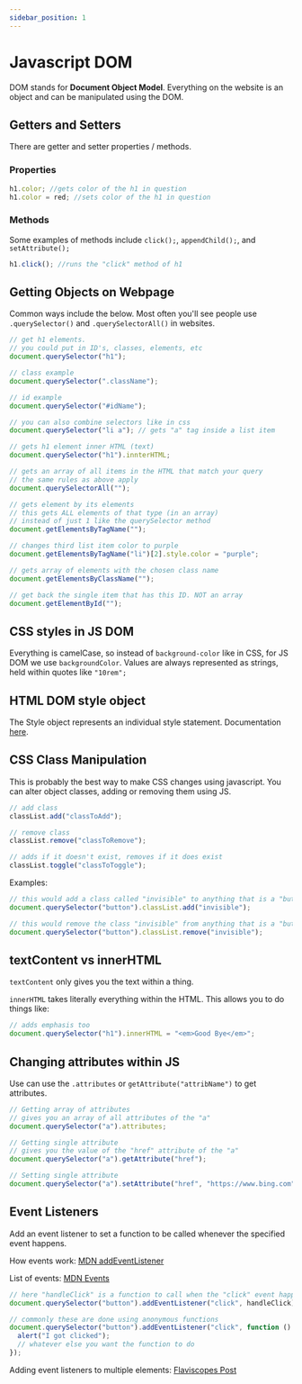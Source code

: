 ```yaml
---
sidebar_position: 1
---
```


# Javascript DOM

DOM stands for **Document Object Model**. Everything on the website is an object and can be manipulated using the DOM.

## Getters and Setters

There are getter and setter properties / methods.

### Properties

```js
h1.color; //gets color of the h1 in question
h1.color = red; //sets color of the h1 in question
```

### Methods

Some examples of methods include `click();`, `appendChild();`, and `setAttribute();`

```js
h1.click(); //runs the "click" method of h1
```

## Getting Objects on Webpage

Common ways include the below. Most often you'll see people use `.querySelector()` and `.querySelectorAll()` in websites.

```js
// get h1 elements.
// you could put in ID's, classes, elements, etc
document.querySelector("h1");

// class example
document.querySelector(".className");

// id example
document.querySelector("#idName");

// you can also combine selectors like in css
document.querySelector("li a"); // gets "a" tag inside a list item

// gets h1 element inner HTML (text)
document.querySelector("h1").innterHTML;

// gets an array of all items in the HTML that match your query
// the same rules as above apply
document.querySelectorAll("");

// gets element by its elements
// this gets ALL elements of that type (in an array)
// instead of just 1 like the querySelector method
document.getElementsByTagName("");

// changes third list item color to purple
document.getElementsByTagName("li")[2].style.color = "purple";

// gets array of elements with the chosen class name
document.getElementsByClassName("");

// get back the single item that has this ID. NOT an array
document.getElementById("");
```

## CSS styles in JS DOM

Everything is camelCase, so instead of `background-color` like in CSS, for JS DOM we use `backgroundColor`. Values are always represented as strings, held within quotes like `"10rem";`

## HTML DOM style object

The Style object represents an individual style statement. Documentation [here](https://www.w3schools.com/jsref/dom_obj_style.asp).

## CSS Class Manipulation

This is probably the best way to make CSS changes using javascript. You can alter object classes, adding or removing them using JS.

```js
// add class
classList.add("classToAdd");

// remove class
classList.remove("classToRemove");

// adds if it doesn't exist, removes if it does exist
classList.toggle("classToToggle");
```

Examples:

```js
// this would add a class called "invisible" to anything that is a "button"
document.querySelector("button").classList.add("invisible");

// this would remove the class "invisible" from anything that is a "button"
document.querySelector("button").classList.remove("invisible");
```

## textContent vs innerHTML

`textContent` only gives you the text within a thing.

`innerHTML` takes literally everything within the HTML. This allows you to do things like:

```js
// adds emphasis too
document.querySelector("h1").innerHTML = "<em>Good Bye</em>";
```

## Changing attributes within JS

Use can use the `.attributes` or `getAttribute("attribName")` to get attributes.

```js
// Getting array of attributes
// gives you an array of all attributes of the "a"
document.querySelector("a").attributes;

// Getting single attribute
// gives you the value of the "href" attribute of the "a"
document.querySelector("a").getAttribute("href");

// Setting single attribute
document.querySelector("a").setAttribute("href", "https://www.bing.com");
```

## Event Listeners

Add an event listener to set a function to be called whenever the specified event happens.

How events work: [MDN addEventListener](https://developer.mozilla.org/en-US/docs/Web/API/EventTarget/addEventListener)

List of events: [MDN Events](https://developer.mozilla.org/en-US/docs/Web/Events)

```js
// here "handleClick" is a function to call when the "click" event happens
document.querySelector("button").addEventListener("click", handleClick);

// commonly these are done using anonymous functions
document.querySelector("button").addEventListener("click", function () {
  alert("I got clicked");
  // whatever else you want the function to do
});
```

Adding event listeners to multiple elements: [Flaviscopes Post](https://flaviocopes.com/how-to-add-event-listener-multiple-elements-javascript/)
